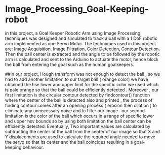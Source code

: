 






# Image_Processing_Goal-Keeping-robot
in this project, a Goal Keeper Robotic Arm using Image Processing techniques was designed and simulated to track a ball
with a 1 DoF robotic arm implemented as one Servo Motor. The techniques used in this project are: Image Acquisition, Image
Filtration, Color Detection, Contour Detection. Then the ball center is extracted and the angle to be followed by the robotic
arm is calculated and sent to the Arduino to actuate the motor, hence block the ball from entering the goal such as the human
goalkeepers.




##in our project, Hough transform was not enough to detect the ball , so we had to add another limitation to our target
ball ( orange color) we have obtained the hse lower and upper limit for the specific color we used which is pale orange so
that the ball could be efficiently detected . Moreover , our first limitation is the circular contour detected by findcontour()
function where the center of the ball is detected also and printed , the process of finding contour comes after an opening
process ( erosion then dilation ) to eliminate any unnecessary noise and to filter our image . our second limitation is the
color of the ball which occurs in a range of specific lower and upper hsv bounds so by using both limitation the ball center
can be efficiently detected. Eventually, Two important values are calculated by subtracting the center of the ball from the
center of our image so that X and Y displacements are used to calculate the required angle needed to move the servo so
that its center and the ball coincides resulting in a goal-keeping behaviour.

